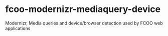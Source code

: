 # fcoo-modernizr-mediaquery-device
Modernizr, Media queries and device/browser detection used by FCOO web applications
